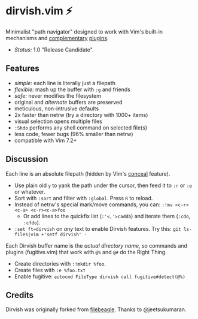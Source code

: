 dirvish.vim :zap:
=================

Minimalist "path navigator" designed to work with Vim's built-in mechanisms and
[complementary](https://github.com/tpope/vim-eunuch)
[plugins](https://github.com/tpope/vim-unimpaired).

- _Status:_ 1.0 "Release Candidate".

Features
--------

- _simple:_ each line is literally just a filepath
- _flexible:_ mash up the buffer with `:g` and friends
- _safe:_ never modifies the filesystem
- original and _alternate_ buffers are preserved
- meticulous, non-intrusive defaults
- 2x faster than netrw (try a directory with 1000+ items)
- visual selection opens multiple files
- `:Shdo` performs any shell command on selected file(s)
- less code, fewer bugs (96% smaller than netrw)
- compatible with Vim 7.2+

Discussion
----------

Each line is an absolute filepath (hidden by Vim's
[conceal](https://neovim.io/doc/user/syntax.html#conceal) feature).

- Use plain old `y` to yank the path under the cursor, then feed it to `:r` or
  `:e` or whatever.
- Sort with `:sort` and filter with `:global`. Press `R` to reload.
- Instead of netrw's special mark/move commands, you can:
  `:!mv <c-r><c-a> <c-r><c-a>foo`
    - Or add lines to the quickfix list (`:'<,'>caddb`) and iterate them
      (`:cdo`, `:cfdo`).
- `:set ft=dirvish` on _any_ text to enable Dirvish features. Try this:
  `git ls-files|vim +'setf dirvish' -`

Each Dirvish buffer name is the _actual directory name_, so commands and
plugins (fugitive.vim) that work with `@%` and `@#` do the Right Thing.

- Create directories with `:!mkdir %foo`.
- Create files with `:e %foo.txt`
- Enable fugitive: `autocmd FileType dirvish call fugitive#detect(@%)`

Credits
-------

Dirvish was originally forked from
[filebeagle](https://github.com/jeetsukumaran/vim-filebeagle). Thanks to @jeetsukumaran.
